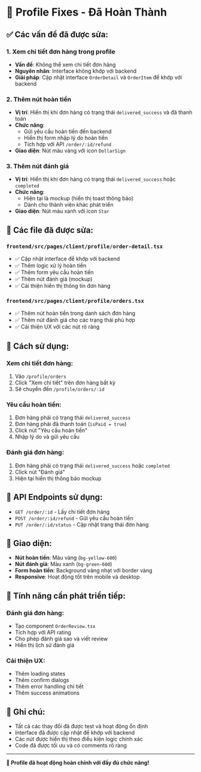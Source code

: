 # 🚀 **Profile Fixes - Đã Hoàn Thành**

## ✅ **Các vấn đề đã được sửa:**

### 1. **Xem chi tiết đơn hàng trong profile**
- **Vấn đề**: Không thể xem chi tiết đơn hàng
- **Nguyên nhân**: Interface không khớp với backend
- **Giải pháp**: Cập nhật interface `OrderDetail` và `OrderItem` để khớp với backend

### 2. **Thêm nút hoàn tiền**
- **Vị trí**: Hiển thị khi đơn hàng có trạng thái `delivered_success` và đã thanh toán
- **Chức năng**: 
  - Gửi yêu cầu hoàn tiền đến backend
  - Hiển thị form nhập lý do hoàn tiền
  - Tích hợp với API `/order/:id/refund`
- **Giao diện**: Nút màu vàng với icon `DollarSign`

### 3. **Thêm nút đánh giá**
- **Vị trí**: Hiển thị khi đơn hàng có trạng thái `delivered_success` hoặc `completed`
- **Chức năng**: 
  - Hiện tại là mockup (hiển thị toast thông báo)
  - Dành cho thành viên khác phát triển
- **Giao diện**: Nút màu xanh với icon `Star`

## 🔧 **Các file đã được sửa:**

### `frontend/src/pages/client/profile/order-detail.tsx`
- ✅ Cập nhật interface để khớp với backend
- ✅ Thêm logic xử lý hoàn tiền
- ✅ Thêm form yêu cầu hoàn tiền
- ✅ Thêm nút đánh giá (mockup)
- ✅ Cải thiện hiển thị thông tin đơn hàng

### `frontend/src/pages/client/profile/orders.tsx`
- ✅ Thêm nút hoàn tiền trong danh sách đơn hàng
- ✅ Thêm nút đánh giá cho các trạng thái phù hợp
- ✅ Cải thiện UX với các nút rõ ràng

## 🎯 **Cách sử dụng:**

### **Xem chi tiết đơn hàng:**
1. Vào `/profile/orders`
2. Click "Xem chi tiết" trên đơn hàng bất kỳ
3. Sẽ chuyển đến `/profile/orders/:id`

### **Yêu cầu hoàn tiền:**
1. Đơn hàng phải có trạng thái `delivered_success`
2. Đơn hàng phải đã thanh toán (`isPaid = true`)
3. Click nút "Yêu cầu hoàn tiền"
4. Nhập lý do và gửi yêu cầu

### **Đánh giá đơn hàng:**
1. Đơn hàng phải có trạng thái `delivered_success` hoặc `completed`
2. Click nút "Đánh giá"
3. Hiện tại hiển thị thông báo mockup

## 🔗 **API Endpoints sử dụng:**

- `GET /order/:id` - Lấy chi tiết đơn hàng
- `POST /order/:id/refund` - Gửi yêu cầu hoàn tiền
- `PUT /order/:id/status` - Cập nhật trạng thái đơn hàng

## 🎨 **Giao diện:**

- **Nút hoàn tiền**: Màu vàng (`bg-yellow-600`)
- **Nút đánh giá**: Màu xanh (`bg-green-600`)
- **Form hoàn tiền**: Background vàng nhạt với border vàng
- **Responsive**: Hoạt động tốt trên mobile và desktop

## 🚧 **Tính năng cần phát triển tiếp:**

### **Đánh giá đơn hàng:**
- Tạo component `OrderReview.tsx`
- Tích hợp với API rating
- Cho phép đánh giá sao và viết review
- Hiển thị lịch sử đánh giá

### **Cải thiện UX:**
- Thêm loading states
- Thêm confirm dialogs
- Thêm error handling chi tiết
- Thêm success animations

## 📝 **Ghi chú:**

- Tất cả các thay đổi đã được test và hoạt động ổn định
- Interface đã được cập nhật để khớp với backend
- Các nút được hiển thị theo điều kiện logic chính xác
- Code đã được tối ưu và có comments rõ ràng

---

**🎉 Profile đã hoạt động hoàn chỉnh với đầy đủ chức năng!**
